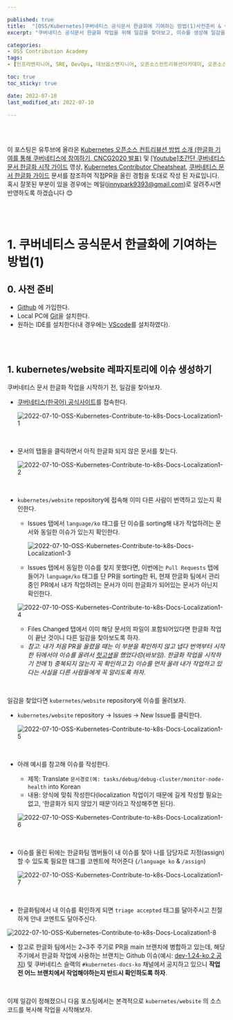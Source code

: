 ```yaml
---

published: true
title:  "[OSS/Kubernetes]쿠버네티스 공식문서 한글화에 기여하는 방법(1)사전준비 & 이슈 생성하기"
excerpt: "쿠버네티스 공식문서 한글화 작업을 위해 일감을 찾아보고, 이슈를 생성해 일감을 할당받자"

categories:
- OSS Contribution Academy
tags:
- [인프라엔지니어, SRE, DevOps, 데브옵스엔지니어, 오픈소스컨트리뷰션아카데미, 오픈소스컨트리뷰션아카데미후기, 쿠버네티스한글화, 오픈소스컨트리뷰션방법, 쿠버네티스문서한글화, PR올리는법, 깃허브issue생성하는법]

toc: true
toc_sticky: true

date: 2022-07-10
last_modified_at: 2022-07-10

---
```


<br/><br/>

이 포스팅은 유투브에 올라온 [Kubernetes 오픈소스 컨트리뷰션 방법 소개 (한글화 기여를 통해 쿠버네티스에 참여하기, CNCG2020 발표)](https://www.youtube.com/watch?v=2JiKkPv_IGs) 및 [[Youtube]초간단 쿠버네티스 문서 한글화 시작 가이드](https://www.youtube.com/watch?v=OTl8HBjxIhc) 영상, [Kubernetes Contributor Cheatsheat](https://www.kubernetes.dev/docs/contributor-cheatsheet/), [쿠버네티스 문서 한글화 가이드](https://kubernetes.io/ko/docs/contribute/localization_ko/) 문서를 참조하여 직접PR을 올린 경험을 토대로 작성 된 자료입니다. 혹시 잘못된 부분이 있을 경우에는 메일(jinnypark9393@gmail.com)로 알려주시면 반영하도록 하겠습니다 😊

<br/><br/>

# 1. 쿠버네티스 공식문서 한글화에 기여하는 방법(1)

## 0. 사전 준비

- [Github](https://github.com/) 에 가입한다.
- Local PC에 [Git](http://git-scm.com/downloads)을 설치한다.
- 원하는 IDE를 설치한다(내 경우에는 [VScode](https://code.visualstudio.com/download)를 설치하였다).

<br/><br/>

## 1. kubernetes/website 레파지토리에 이슈 생성하기

쿠버네티스 문서 한글화 작업을 시작하기 전, 일감을 찾아보자.

- [쿠버네티스(한국어) 공식사이트](https://kubernetes.io/ko/docs/)를 접속한다.
    
    ![2022-07-10-OSS-Kubernetes-Contribute-to-k8s-Docs-Localization1-1](/assets/images/2022-07-10-OSS-Kubernetes-Contribute-to-k8s-Docs-Localization1/2022-07-10-OSS-Kubernetes-Contribute-to-k8s-Docs-Localization1-1.png)
    
<br/>

- 문서의 탭들을 클릭하면서 아직 한글화 되지 않은 문서를 찾는다.
    
    ![2022-07-10-OSS-Kubernetes-Contribute-to-k8s-Docs-Localization1-2](/assets/images/2022-07-10-OSS-Kubernetes-Contribute-to-k8s-Docs-Localization1/2022-07-10-OSS-Kubernetes-Contribute-to-k8s-Docs-Localization1-2.png)
    
<br/>

- `kubernetes/website` repository에 접속해 이미 다른 사람이 번역하고 있는지 확인한다.
    - Issues 탭에서 `language/ko` 태그를 단 이슈를 sorting해 내가 작업하려는 문서와 동일한 이슈가 있는지 확인한다.
        
        ![2022-07-10-OSS-Kubernetes-Contribute-to-k8s-Docs-Localization1-3](/assets/images/2022-07-10-OSS-Kubernetes-Contribute-to-k8s-Docs-Localization1/2022-07-10-OSS-Kubernetes-Contribute-to-k8s-Docs-Localization1-3.png)
        
    - Issues 탭에서 동일한 이슈를 찾지 못했다면, 이번에는 `Pull Requests` 탭에 들어가 `language/ko` 태그를 단 PR을 sorting한 뒤, 현재 한글화 팀에서 관리중인 PR에서 내가 작업하려는 문서가 이미 한글화가 되어있는 문서가 아닌지 확인한다.

    ![2022-07-10-OSS-Kubernetes-Contribute-to-k8s-Docs-Localization1-4](/assets/images/2022-07-10-OSS-Kubernetes-Contribute-to-k8s-Docs-Localization1/2022-07-10-OSS-Kubernetes-Contribute-to-k8s-Docs-Localization1-4.png)
        
    - Files Changed 탭에서 이미 해당 문서의 파일이 포함되어있다면 한글화 작업이 끝난 것이니 다른 일감을 찾아보도록 하자.
    - *참고: 내가 처음 PR을 올렸을 때는 이 부분을 확인하지 않고 냅다 번역부터 시작한 뒤에서야 이슈를 올려서 [헛고생](https://github.com/kubernetes/website/issues/34336)을 했었다😞(바보임). 한글화 작업을 시작하기 전에 1) 중복되지 않는지 꼭 확인하고 2) 이슈를 먼저 올려 내가 작업하고 있다는 사실을 다른 사람들에게 꼭 알리도록 하자*.

<br/>

일감을 찾았다면 `kubernetes/website` repository에 이슈를 올려보자.

- `kubernetes/website` repository → Issues → New Issue를 클릭한다.
    
    ![2022-07-10-OSS-Kubernetes-Contribute-to-k8s-Docs-Localization1-5](/assets/images/2022-07-10-OSS-Kubernetes-Contribute-to-k8s-Docs-Localization1/2022-07-10-OSS-Kubernetes-Contribute-to-k8s-Docs-Localization1-5.png)

<br/>

- 아래 예시를 참고해 이슈를 작성한다.
    - 제목: Translate `문서경로(예: tasks/debug/debug-cluster/monitor-node-health` into Korean
    - 내용: 양식에 맞춰 작성한다(localization 작업이기 때문에 길게 작성할 필요는 없고, ‘한글화가 되지 않았기 때문’이라고 작성해주면 된다).
    
    ![2022-07-10-OSS-Kubernetes-Contribute-to-k8s-Docs-Localization1-6](/assets/images/2022-07-10-OSS-Kubernetes-Contribute-to-k8s-Docs-Localization1/2022-07-10-OSS-Kubernetes-Contribute-to-k8s-Docs-Localization1-6.png)
    

<br/>

- 이슈를 올린 뒤에는 한글화팀 멤버들이 내 이슈를 찾아 나를 담당자로 지정(assign)할 수 있도록 필요한 태그를 코멘트에 적어준다 (`/language ko` & `/assign`)
    
    ![2022-07-10-OSS-Kubernetes-Contribute-to-k8s-Docs-Localization1-7](/assets/images/2022-07-10-OSS-Kubernetes-Contribute-to-k8s-Docs-Localization1/2022-07-10-OSS-Kubernetes-Contribute-to-k8s-Docs-Localization1-7.png)
    
<br/>

- 한글화팀에서 내 이슈를 확인하게 되면 `triage accepted` 태그를 달아주시고 친절하게 안내 코멘트도 달아주신다.

![2022-07-10-OSS-Kubernetes-Contribute-to-k8s-Docs-Localization1-8](/assets/images/2022-07-10-OSS-Kubernetes-Contribute-to-k8s-Docs-Localization1/2022-07-10-OSS-Kubernetes-Contribute-to-k8s-Docs-Localization1-8.png)

- 참고로 한글화 팀에서는 2~3주 주기로 PR을 main 브랜치에 병합하고 있는데, 해당 주기에서 한글화 작업에 사용하는 브랜치는 Github 이슈(예시: [dev-1.24-ko.2 공지](https://github.com/kubernetes/website/issues/34901)) 및 쿠버네티스 슬랙의  `#kubernetes-docs-ko` 채널에서 공지하고 있으니 **작업 전 어느 브랜치에서 작업해야하는지 반드시 확인하도록 하자**.

<br/>

이제 일감이 정해졌으니 다음 포스팅에서는 본격적으로 `kubernetes/website` 의 소스코드를 복사해 작업을 시작해보자.

<br/><br/>